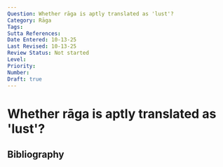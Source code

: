 ```yaml
---
Question: Whether rāga is aptly translated as 'lust'?
Category: Rāga
Tags: 
Sutta References: 
Date Entered: 10-13-25
Last Revised: 10-13-25
Review Status: Not started
Level: 
Priority: 
Number: 
Draft: true
---
```


# Whether rāga is aptly translated as 'lust'?

## Bibliography

<!-- 

Notes:



-->